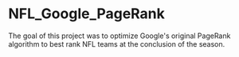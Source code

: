 # NFL_Google_PageRank
The goal of this project was to optimize Google's original PageRank algorithm to best rank NFL teams at the conclusion of the season.
